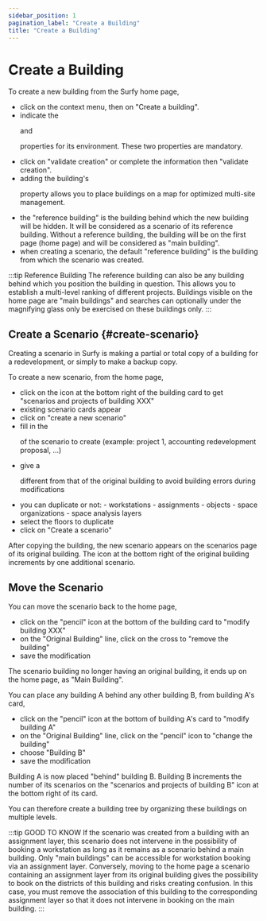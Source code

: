 ```yaml
---
sidebar_position: 1
pagination_label: "Create a Building"
title: "Create a Building"
---
```


# Create a Building

<Youtube code="FCVdmvrzzak"/>

To create a new building from the Surfy home page,

-   click on the context menu, then on "Create a building".
-   indicate the <P code="building:name" /> and <P code="building:color" /> properties for its environment. These two properties are mandatory.
-   click on "validate creation" or complete the information then "validate creation".
-   adding the building's <P code="building:address" /> property allows you to place buildings on a map for optimized multi-site management.
-   the "reference building" is the building behind which the new building will be hidden. It will be considered as a scenario of its reference building. Without a reference building, the building will be on the first page (home page) and will be considered as "main building".
-   when creating a scenario, the default "reference building" is the building from which the scenario was created.

:::tip Reference Building
The reference building can also be any building behind which you position the building in question. This allows you to establish a multi-level ranking of different projects. Buildings visible on the home page are "main buildings" and searches can optionally under the magnifying glass only be exercised on these buildings only.
:::

## Create a Scenario {#create-scenario} ##

Creating a scenario in Surfy is making a partial or total copy of a building for a redevelopment, or simply to make a backup copy.

<Youtube code="1SLaDO3lsQk"/>

To create a new scenario, from the home page,

-   click on the icon at the bottom right of the building card to get "scenarios and projects of building XXX"
-   existing scenario cards appear
-   click on "create a new scenario"
-   fill in the <P code="building:name" /> of the scenario to create (example: project 1, accounting redevelopment proposal, ...)
-   give a <P code="building:color" /> different from that of the original building to avoid building errors during modifications
-   you can duplicate or not:
        -   workstations
        -   assignments
        -   objects
        -   space organizations
        -   space analysis layers
-   select the floors to duplicate
-   click on "Create a scenario"


After copying the building, the new scenario appears on the scenarios page of its original building.
The icon at the bottom right of the original building increments by one additional scenario.



## Move the Scenario

You can move the scenario back to the home page,

-   click on the "pencil" icon at the bottom of the building card to "modify building XXX"
-   on the "Original Building" line, click on the cross to "remove the building"
-   save the modification

The scenario building no longer having an original building, it ends up on the home page, as "Main Building".

You can place any building A behind any other building B, from building A's card,

-   click on the "pencil" icon at the bottom of building A's card to "modify building A"
-   on the "Original Building" line, click on the "pencil" icon to "change the building"
-   choose "Building B"
-   save the modification

Building A is now placed "behind" building B.
Building B increments the number of its scenarios on the "scenarios and projects of building B" icon at the bottom right of its card.

You can therefore create a building tree by organizing these buildings on multiple levels.

:::tip GOOD TO KNOW
If the scenario was created from a building with an assignment layer, this scenario does not intervene in the possibility of booking a workstation as long as it remains as a scenario behind a main building. Only "main buildings" can be accessible for workstation booking via an assignment layer.
Conversely, moving to the home page a scenario containing an assignment layer from its original building gives the possibility to book on the districts of this building and risks creating confusion.
In this case, you must remove the association of this building to the corresponding assignment layer so that it does not intervene in booking on the main building.
:::